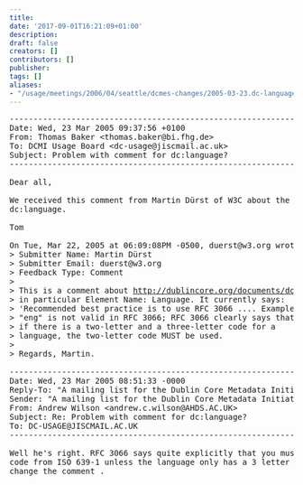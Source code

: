 ```yaml
---
title: 
date: '2017-09-01T16:21:09+01:00'
description: 
draft: false
creators: []
contributors: []
publisher: 
tags: []
aliases:
- "/usage/meetings/2006/04/seattle/dcmes-changes/2005-03-23.dc-language.html"
---
```


<pre>
----------------------------------------------------------------------
Date: Wed, 23 Mar 2005 09:37:56 +0100
From: Thomas Baker &lt;thomas.baker@bi.fhg.de&gt;
To: DCMI Usage Board &lt;dc-usage@jiscmail.ac.uk&gt;
Subject: Problem with comment for dc:language?
----------------------------------------------------------------------

Dear all,

We received this comment from Martin Dürst of W3C about the Comment for
dc:language.

Tom

On Tue, Mar 22, 2005 at 06:09:08PM -0500, duerst@w3.org wrote:
&gt; Submitter Name: Martin Dürst
&gt; Submitter Email: duerst@w3.org
&gt; Feedback Type: Comment
&gt; 
&gt; This is a comment about <a href="http://dublincore.org/documents/dces/">http://dublincore.org/documents/dces/</a>,
&gt; in particular Element Name: Language. It currently says:
&gt; 'Recommended best practice is to use RFC 3066 .... Examples include "en" or "eng" for English...'. This should be fixed.
&gt; "eng" is not valid in RFC 3066; RFC 3066 clearly says that
&gt; if there is a two-letter and a three-letter code for a
&gt; language, the two-letter code MUST be used.
&gt; 
&gt; Regards, Martin.

----------------------------------------------------------------------
Date: Wed, 23 Mar 2005 08:51:33 -0000
Reply-To: "A mailing list for the Dublin Core Metadata Initiative's Usage Board" &lt;DC-USAGE@JISCMAIL.AC.UK&gt;
Sender: "A mailing list for the Dublin Core Metadata Initiative's Usage Board" &lt;DC-USAGE@JISCMAIL.AC.UK&gt;
From: Andrew Wilson &lt;andrew.c.wilson@AHDS.AC.UK&gt;
Subject: Re: Problem with comment for dc:language?
To: DC-USAGE@JISCMAIL.AC.UK
----------------------------------------------------------------------

Well he's right. RFC 3066 says quite explicitly that you must use a 2 letter
code from ISO 639-1 unless the language only has a 3 letter code. We need to
change the comment .

</pre>
